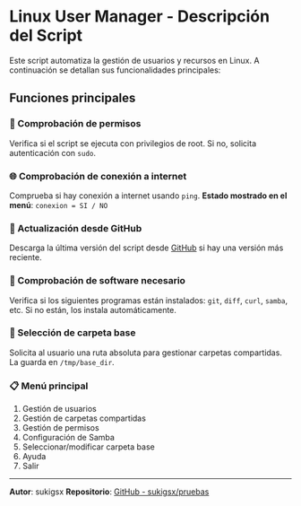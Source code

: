 # Linux User Manager - Descripción del Script

Este script automatiza la gestión de usuarios y recursos en Linux. A continuación se detallan sus funcionalidades principales:

## Funciones principales

### 🔐 Comprobación de permisos
Verifica si el script se ejecuta con privilegios de root. Si no, solicita autenticación con `sudo`.

### 🌐 Comprobación de conexión a internet
Comprueba si hay conexión a internet usando `ping`.
**Estado mostrado en el menú**: `conexion = SI / NO`

### 🔄 Actualización desde GitHub
Descarga la última versión del script desde [GitHub](https://github.com/sukigsx/pruebas) si hay una versión más reciente.

### 🧩 Comprobación de software necesario
Verifica si los siguientes programas están instalados: `git`, `diff`, `curl`, `samba`, etc.
Si no están, los instala automáticamente.

### 📁 Selección de carpeta base
Solicita al usuario una ruta absoluta para gestionar carpetas compartidas. La guarda en `/tmp/base_dir`.

### 📋 Menú principal

1. Gestión de usuarios
2. Gestión de carpetas compartidas
3. Gestión de permisos
4. Configuración de Samba
5. Seleccionar/modificar carpeta base
90. Ayuda
99. Salir

---

**Autor**: sukigsx
**Repositorio**: [GitHub - sukigsx/pruebas](https://github.com/sukigsx/pruebas)
